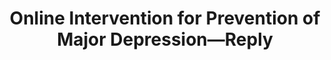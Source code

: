 --- 
abstract: '' 
authors: 
 - admin
 -  buntrock
 -  P Cuijpers
doi: '' 
featured: false 
publication: '*Jama*, 22' 
publication_short: '' 
publishDate: '2016-01-01' 
title: 'Online Intervention for Prevention of Major Depression—Reply' 
url_code: '' 
url_dataset: '' 
url_pdf: '' 
url_poster: '' 
url_project: '' 
url_slides: '' 
url_source: '' 
url_video: '' 
---